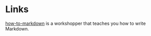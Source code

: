 # Links

[how-to-markdown] is a workshopper that teaches you how to write Markdown.


[how-to-markdown]: //git.io/how-to-markdown 


